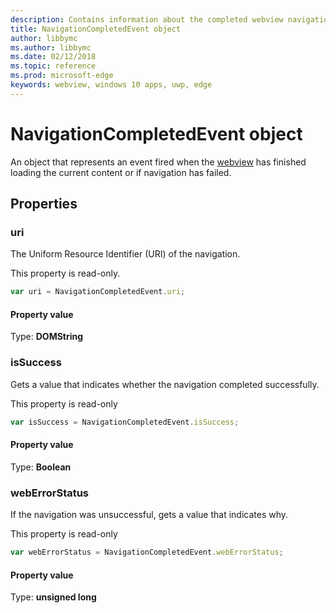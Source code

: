 ```yaml
---
description: Contains information about the completed webview navigation
title: NavigationCompletedEvent object
author: libbymc
ms.author: libbymc
ms.date: 02/12/2018
ms.topic: reference
ms.prod: microsoft-edge
keywords: webview, windows 10 apps, uwp, edge
---
```


# NavigationCompletedEvent object

An object that represents an event fired when the [webview](../webview.md) has finished loading the current content or if navigation has failed.

## Properties
    
### uri

The Uniform Resource Identifier (URI) of the navigation.

This property is read-only.

```js
var uri = NavigationCompletedEvent.uri;
```

#### Property value
Type: **DOMString**

### isSuccess

Gets a value that indicates whether the navigation completed successfully.

This property is read-only

```js
var isSuccess = NavigationCompletedEvent.isSuccess;
```

#### Property value
Type: **Boolean**

### webErrorStatus

If the navigation was unsuccessful, gets a value that indicates why.

This property is read-only

```js
var webErrorStatus = NavigationCompletedEvent.webErrorStatus;
```

#### Property value
Type: **unsigned long**
